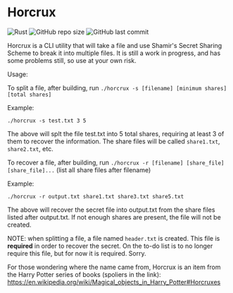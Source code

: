 # Horcrux

![Rust](https://github.com/KevDev13/horcrux/workflows/CI/badge.svg?branch=main)
![GitHub repo size](https://img.shields.io/github/repo-size/KevDev13/horcrux?style=plastic)
![GitHub last commit](https://img.shields.io/github/last-commit/KevDev13/horcrux?color=green&style=plastic)

Horcrux is a CLI utility that will take a file and use Shamir's Secret Sharing Scheme to break it into multiple files. It is still a work in progress, and has some problems still, so use at your own risk.

Usage:

To split a file, after building, run `./horcrux -s [filename] [minimum shares] [total shares]`

Example:
```
./horcrux -s test.txt 3 5
```
The above will splt the file test.txt into 5 total shares, requiring at least 3 of them to recover the information. The share files will be called `share1.txt`, `share2.txt`, etc.

To recover a file, after building, run `./horcrux -r [filename] [share_file] [share_file]...` (list all share files after filename)

Example:
```
./horcrux -r output.txt share1.txt share3.txt share5.txt
```
The above will recover the secret file into output.txt from the share files listed after output.txt. If not enough shares are present, the file will not be created.

NOTE: when splitting a file, a file named `header.txt` is created. This file is **required** in order to recover the secret. On the to-do list is to no longer require this file, but for now it is required. Sorry.

For those wondering where the name came from, Horcrux is an item from the Harry Potter series of books (spoliers in the link): https://en.wikipedia.org/wiki/Magical_objects_in_Harry_Potter#Horcruxes
